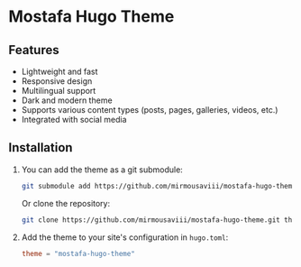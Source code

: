 # Mostafa Hugo Theme

## Features

- Lightweight and fast
- Responsive design
- Multilingual support
- Dark and modern theme
- Supports various content types (posts, pages, galleries, videos, etc.)
- Integrated with social media

## Installation

1. You can add the theme as a git submodule:

    ```sh
    git submodule add https://github.com/mirmousaviii/mostafa-hugo-theme.git themes/mostafa-hugo-theme
    ```

    Or clone the repository:

    ```sh
    git clone https://github.com/mirmousaviii/mostafa-hugo-theme.git themes/mostafa-hugo-theme
    ```

2. Add the theme to your site's configuration in `hugo.toml`:

    ```toml
    theme = "mostafa-hugo-theme"
    ```
